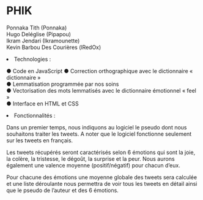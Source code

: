 # PHIK

Ponnaka Tith (Ponnaka) </br>
Hugo Deléglise (Pipapou)</br>
Ikram Jendari (Ikramounette) </br>
Kevin Barbou Des Courières (lRedOx) </br>


<li>Technologies :</li>

●	Code en JavaScript
●	Correction orthographique avec le dictionnaire « dictionnaire »</br>
●	Lemmatisation programmée par nos soins</br>
●	Vectorisation des mots lemmatisés avec le dictionnaire émotionnel « feel »</br>
●	Interface en HTML et CSS</br>

<li>Fonctionnalités :</li>

<p>Dans un premier temps, nous indiquons au logiciel le pseudo dont nous souhaitons traiter les tweets.  A noter que le logiciel fonctionne seulement sur les tweets en français.</p>

<p>Les tweets récupérés seront caractérisés selon 6 émotions qui sont la joie, la colère, la tristesse, le dégoût, la surprise et la peur. Nous aurons également une valence moyenne (positif/négatif) pour chacun d’eux.</p>

<p>Pour chacune des émotions une moyenne globale des tweets sera calculée et une liste déroulante nous permettra de voir tous les tweets en détail ainsi que le pseudo de l’auteur et des 6 émotions.</p>
